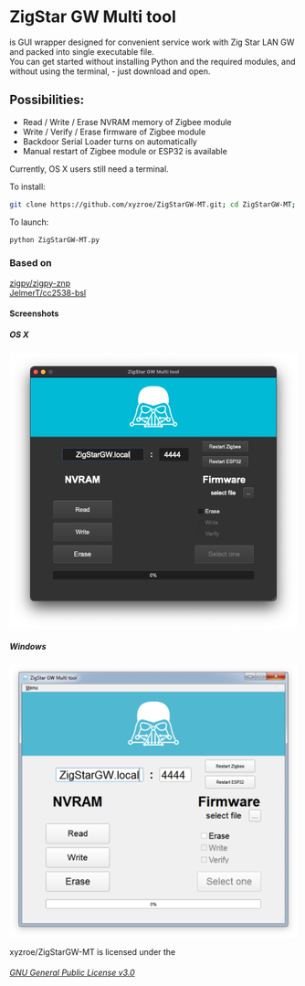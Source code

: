 # ZigStar GW Multi tool
is GUI wrapper designed for convenient service work with Zig Star LAN GW and packed into single executable file.  
You can get started without installing Python and the required modules, and without using the terminal, - just download and open.

## Possibilities:
- Read / Write / Erase NVRAM memory of Zigbee module
- Write / Verify / Erase firmware of Zigbee module
- Backdoor Serial Loader turns on automatically
- Manual restart of  Zigbee module or ESP32 is available
  
  
  
Currently, OS X users still need a terminal.  
  
To install:
```bash
git clone https://github.com/xyzroe/ZigStarGW-MT.git; cd ZigStarGW-MT; git submodule init; git submodule update; pip install PyQt5 pyserial zigpy_znp IntelHex; python ZigStarGW-MT.py 
```
To launch:
```bash
python ZigStarGW-MT.py 
```

### Based on
[zigpy/zigpy-znp](https://github.com/zigpy/zigpy-znp)  
[JelmerT/cc2538-bsl](https://github.com/JelmerT/cc2538-bsl)  

#### Screenshots
##### OS X
![OS X](./images/osx.png)

##### Windows
![Windows](./images/win.png)

xyzroe/ZigStarGW-MT is licensed under the  
###### [GNU General Public License v3.0](https://github.com/xyzroe/ZigStarGW-MT/blob/main/LICENSE)
